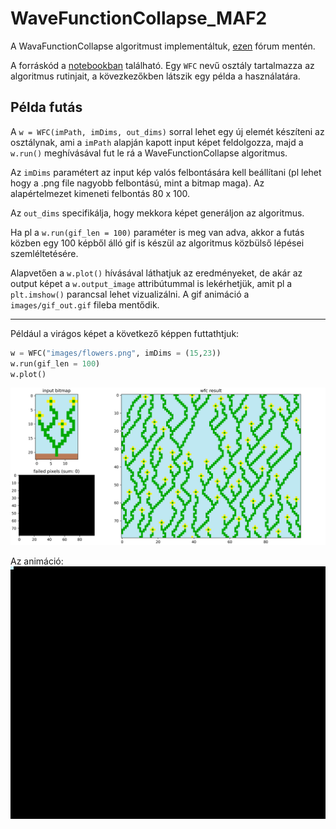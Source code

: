 # WaveFunctionCollapse_MAF2
 
A WavaFunctionCollapse algoritmust implementáltuk, 
[ezen](https://discourse.processing.org/t/wave-collapse-function-algorithm-in-processing/12983)
fórum mentén.

A forráskód a [notebookban](MAF2wfc.ipynb) található.
Egy `WFC` nevű osztály tartalmazza az algoritmus rutinjait, a kövezkezőkben látszik egy példa a használatára.

## Példa futás

A `w = WFC(imPath, imDims, out_dims)` sorral lehet egy új elemét készíteni az osztálynak,
ami a `imPath` alapján kapott input képet feldolgozza,
majd a `w.run()` meghívásával fut le rá a WaveFunctionCollapse algoritmus.


Az `imDims` paramétert az input kép valós felbontására kell beállítani 
(pl lehet hogy a .png file nagyobb felbontású, mint a bitmap maga).
Az alapértelmezet kimeneti felbontás 80 x 100.


Az `out_dims` specifikálja, hogy mekkora képet generáljon az algoritmus.


Ha pl a `w.run(gif_len = 100)` paraméter is meg van adva, akkor a futás közben egy 100 képből 
álló gif is készül az algoritmus közbülső lépései szemléltetésére.

Alapvetően a `w.plot()` hívásával láthatjuk az eredményeket, de akár az output képet a `w.output_image` attribútummal is lekérhetjük, amit pl a `plt.imshow()` parancsal lehet vizualizálni.
A gif animáció a `images/gif_out.gif` fileba mentődik.

---

Például a virágos képet a következő képpen futtathtjuk:

```python
w = WFC("images/flowers.png", imDims = (15,23))
w.run(gif_len = 100)
w.plot()
```

![flowers](images/flowers_example.png "flowers")

Az animáció:
![flowers](images/flowers_example.gif "flowers")
